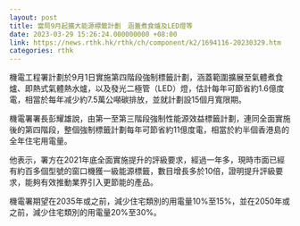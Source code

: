 ```yaml
---
layout: post
title: 當局9月起擴大能源標籤計劃　涵蓋煮食爐及LED燈等
date: 2023-03-29 15:26:24.000000000 +08:00
link: https://news.rthk.hk/rthk/ch/component/k2/1694116-20230329.htm
categories: rthk
---
```


機電工程署計劃於9月1日實施第四階段強制標籤計劃，涵蓋範圍擴展至氣體煮食爐、即熱式氣體熱水爐，以及發光二極管（LED）燈，估計每年可節省約1.6億度電，相當於每年减少約7.5萬公噸碳排放，並就計劃設15個月寬限期。

機電署署長彭耀雄說，由第一至第三階段強制性能源效益標籤計劃，連同全面實施後的第四階段，整個強制標籤計劃每年可節省約11億度電，相當於約半個香港島的全年住宅用電量。

他表示，署方在2021年底全面實施提升的評級要求，經過一年多，現時市面已經有約百多個型號的窗口機獲一級能源標籤，數目增長多於10倍，證明提升評級要求，能夠有效推動業界引入更節能的產品。

機電署期望在2035年或之前，減少住宅類別的用電量10%至15%，並在2050年或之前，減少住宅類別的用電量20%至30%。
